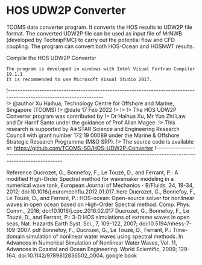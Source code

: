 # HOS UDW2P Converter

TCOMS data converter program. It converts the HOS results to UDW2P file format. The converted UDW2P file can be used as input file of MrNWB (developed by TechnipFMC) to carry out the potential flow and CFD coupling. 
The program can convert both HOS-Ocean and HOSNWT results.

Compile the HOS UDW2P Converter

    The program is developed in windows with Intel Visual Fortran Compiler 19.1.1
	It is recommended to use Microsoft Visual Studio 2017.
!---------------------------------------------------------------------------------------------------------------------    
!> @author Xu Haihua, Technology Centre for Offshore and Marine, Singapore (TCOMS)
!> @date 17 Feb 2022
!>
!>
!> The HOS UDW2P Converter program was contributed by 
!> Dr Haihua Xu, Mr Yun Zhi Law and Dr Harrif Santo under the guidance of Prof Allan Magee. 
!> This research is supported by A∗STAR Science and Engineering Research Council with grant number 172 19 00089 under the Marine & Offshore Strategic Research Programme (M&O SRP). 
!> The source code is available at: https://github.com/TCOMS-SG/HOS-UDW2P-Converter
!---------------------------------------------------------------------------------------------------------------------    

Reference
	Ducrozet, G., Bonnefoy, F., Le Touzé, D., and Ferrant, P.: A modified High-Order Spectral method for wavemaker modeling in a numerical wave tank, European Journal of Mechanics - B/Fluids, 34, 19-34, 2012; doi:10.1016/j.euromechflu.2012.01.017. here
    Ducrozet, G., Bonnefoy, F., Le Touzé, D., and Ferrant, P.: HOS-ocean: Open-source solver for nonlinear waves in open ocean based on High-Order Spectral method. Comp. Phys. Comm., 2016; doi:10.1016/j.cpc.2016.02.017
    Ducrozet, G., Bonnefoy, F., Le Touzé, D., and Ferrant, P.: 3-D HOS simulations of extreme waves in open seas, Nat. Hazards Earth Syst. Sci., 7, 109-122, 2007; doi:10.5194/nhess-7-109-2007. pdf
    Bonnefoy, F., Ducrozet, G., Le Touzé, D., Ferrant, P.: Time-domain simulation of nonlinear water waves using spectral methods. In Advances in Numerical Simulation of Nonlinear Water Waves, Vol. 11, Advances in Coastal and Ocean Engineering. World Scientific, 2009; 129–164; doi:10.1142/9789812836502_0004. google book
	


    
    

